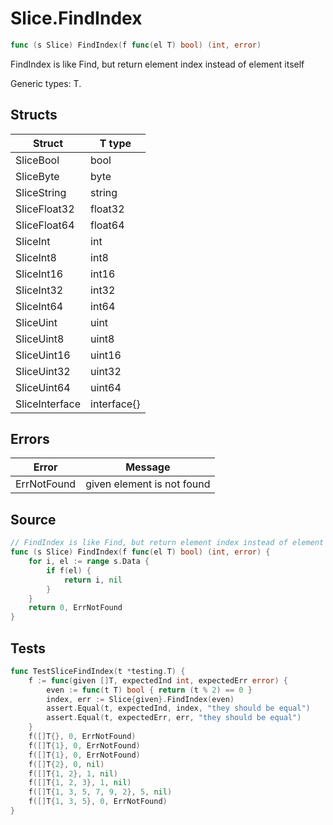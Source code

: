 # Slice.FindIndex

```go
func (s Slice) FindIndex(f func(el T) bool) (int, error)
```

FindIndex is like Find, but return element index instead of element itself

Generic types: T.

## Structs

| Struct | T type |
| ------ | ------ |
| SliceBool | bool |
| SliceByte | byte |
| SliceString | string |
| SliceFloat32 | float32 |
| SliceFloat64 | float64 |
| SliceInt | int |
| SliceInt8 | int8 |
| SliceInt16 | int16 |
| SliceInt32 | int32 |
| SliceInt64 | int64 |
| SliceUint | uint |
| SliceUint8 | uint8 |
| SliceUint16 | uint16 |
| SliceUint32 | uint32 |
| SliceUint64 | uint64 |
| SliceInterface | interface{} |

## Errors

| Error | Message |
| -------- | ------ |
| ErrNotFound | given element is not found |

## Source

```go
// FindIndex is like Find, but return element index instead of element itself
func (s Slice) FindIndex(f func(el T) bool) (int, error) {
	for i, el := range s.Data {
		if f(el) {
			return i, nil
		}
	}
	return 0, ErrNotFound
}
```

## Tests

```go
func TestSliceFindIndex(t *testing.T) {
	f := func(given []T, expectedInd int, expectedErr error) {
		even := func(t T) bool { return (t % 2) == 0 }
		index, err := Slice{given}.FindIndex(even)
		assert.Equal(t, expectedInd, index, "they should be equal")
		assert.Equal(t, expectedErr, err, "they should be equal")
	}
	f([]T{}, 0, ErrNotFound)
	f([]T{1}, 0, ErrNotFound)
	f([]T{1}, 0, ErrNotFound)
	f([]T{2}, 0, nil)
	f([]T{1, 2}, 1, nil)
	f([]T{1, 2, 3}, 1, nil)
	f([]T{1, 3, 5, 7, 9, 2}, 5, nil)
	f([]T{1, 3, 5}, 0, ErrNotFound)
}
```